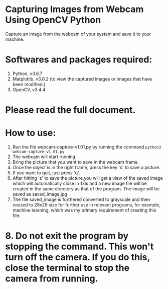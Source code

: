 # Capturing Images from Webcam Using OpenCV Python
Capture an image from the webcam of your system and save it to your machine.

# Softwares and packages required:
1. Python, v3.6.7
2. Matplotlib, v3.0.2 (to view the captured images or images that have been modified.)
3. OpenCV, v3.4.4

# Please read the full document.

# How to use:
1. Run the file webcam-capture-v1.01.py by running the command  ``` python3 webcam-capture-v1.01.py ```
2. The webcam will start running. 
3. Bring the picture that you want to save in the webcam frame.
4. Once the object is in the right frame, press the key 's' to save a picture.
5. If you want to quit, just press 'q'.
6. After hitting 's' to save the picture,you will get a view of the saved image which will automatically close in 1.6s and a new image file will be created in the same directory as that of the program. The image will be saved as saved_image.jpg
7. The file saved_image is furthered converted to grayscale and then resized to 28x28 size for further use in relevant programs, for example, machine learning, which was my primary requirement of creating this file.
# 8. Do not exit the program by stopping the command. This won't turn off the camera. If you do this, close the terminal to stop the camera from running.
